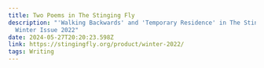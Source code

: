 ```yaml
---
title: Two Poems in The Stinging Fly
description: "'Walking Backwards' and 'Temporary Residence' in The Stinging Fly,
  Winter Issue 2022"
date: 2024-05-27T20:20:23.598Z
link: https://stingingfly.org/product/winter-2022/
tags: Writing
---
```

